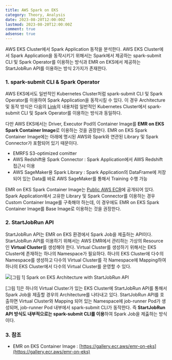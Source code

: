 ```yaml
---
title: AWS Spark on EKS
category: Theory, Analysis
date: 2023-08-20T12:00:00Z
lastmod: 2023-08-20T12:00:00Z
comment: true
adsense: true
---
```


AWS EKS Cluster에서 Spark Application 동작을 분석한다. AWS EKS Cluster에서 Spark Application을 동작시키기 위해서는 Spark에서 제공하는 spark-submit CLI 및 Spark Operator를 이용하는 방식과 EMR on EKS에서 제공하는 StartJobRun API를 이용하는 방식 2가지가 존재한다.

### 1. spark-submit CLI & Spark Operator

AWS EKS에서도 일반적인 Kubernetes Cluster처럼 spark-submit CLI 및 Spark Operator를 이용하여 Spark Application을 동작시킬 수 있다. 이 경우 Architecture 및 동작 방식은 다음의 [Link](https://ssup2.github.io/theory_analysis/Spark_Kubernetes/)의 내용처럼 일반적인 Kubernetes Cluster에서 spark-submit CLI 및 Spark Operator를 이용하는 방식과 동일하다.

다만 AWS EKS에서는 Driver, Executor Pod의 Container Image를 **EMR on EKS Spark Container Image**로 이용하는 것을 권장한다. EMR on EKS Spark Container Image에는 아래에 명시된 AWS와 Spark와 연관된 Library 및 Spark Connector가 포함되어 있기 때문이다.

* EMRFS S3-optimized comitter
* AWS Redshift용 Spark Connector : Spark Application에서 AWS Redshift 접근시 이용
* AWS SageMaker용 Spark Library : Spark Application의 DataFrame에 저장되어 있는 Data를 바로 AWS SageMaker를 통해서 Training 수행 가능

EMR on EKS Spark Container Image는 [Public AWS ECR](https://gallery.ecr.aws/emr-on-eks)에 공개되어 있다. Spark Application에서 고유한 Library 및 Spark Connector를 이용하는 경우 Custom Container Image를 구축해야 하는데, 이 경우에도 EMR on EKS Spark Container Image를 Base Image로 이용하는 것을 권장한다.

### 2. StartJobRun API

StartJobRun API는 EMR on EKS 환경에서 Spark Job을 제출하는 API이다. StartJobRun API를 이용하기 위해서는 AWS EMR에서 관리하는 가상의 Resource인 **Virtual Cluster**를 생성해야 한다. Virtual Cluster를 생성하기 위해서는 EKS Cluster에 존재하는 하나의 Namespace가 필요하다. 하나의 EKS Cluster에 다수의 Namespace를 생성하고 다수의 Virtual Cluster를 각 Namespace에 Mapping하여 하나의 EKS Cluster에서 다수의 Virtual Cluster를 운영할 수 있다.

![[그림 1] Spark on EKS Architecture with StartJobRun API]({{site.baseurl}}/images/theory_analysis/AWS_Spark_on_EKS/Spark_EKS_Architecture_StartJobRun_API.PNG)

[그림 1]은 하나의 Virtual Cluster가 있는 EKS Cluster에 StartJobRun API를 통해서 Spark Job을 제출할 경우의 Architecture를 나타내고 있다. StartJobRun API를 호출하면 Virtual Cluster와 Mapping 되어 있는 Namespace에 job-runner Pod가 생성되며, job-runner Pod 내부에서 spark-submit CLI가 동작한다. 즉 **StartJobRun API 방식도 내부적으로는 spark-submit CLI를 이용**하여 Spark Job을 제춣하는 방식이다.

### 3. 참조

* EMR on EKS Container Image : [https://gallery.ecr.aws/emr-on-eks](https://gallery.ecr.aws/emr-on-eks)